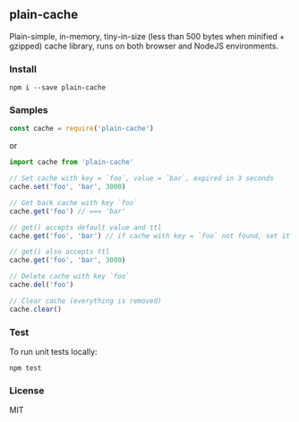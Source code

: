 ## plain-cache

Plain-simple, in-memory, tiny-in-size (less than 500 bytes when minified + gzipped) cache library, runs on both browser and NodeJS environments.

### Install

`npm i --save plain-cache`

### Samples

```javascript
const cache = require('plain-cache')
```

or

```javascript
import cache from 'plain-cache'
```

```javascript
// Set cache with key = `foo`, value = `bar`, expired in 3 seconds
cache.set('foo', 'bar', 3000)

// Get back cache with key `foo`
cache.get('foo') // === 'bar'

// get() accepts default value and ttl
cache.get('foo', 'bar') // if cache with key = `foo` not found, set it to `bar`

// get() also accepts ttl
cache.get('foo', 'bar', 3000)

// Delete cache with key `foo`
cache.del('foo')

// Clear cache (everything is removed)
cache.clear()
```

### Test

To run unit tests locally:

`npm test`

### License

MIT